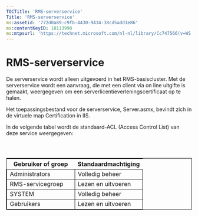 ```yaml
---
TOCTitle: 'RMS-serverservice'
Title: 'RMS-serverservice'
ms:assetid: '772d0a89-c9fb-4430-9434-38cd5add1e86'
ms:contentKeyID: 18113998
ms:mtpsurl: 'https://technet.microsoft.com/nl-nl/library/Cc747566(v=WS.10)'
---
```


RMS-serverservice
=================

De serverservice wordt alleen uitgevoerd in het RMS-basiscluster. Met de serverservice wordt een aanvraag, die met een client via on line uitgifte is gemaakt, weergegeven om een serverlicentieverleningscertificaat op te halen.

Het toepassingsbestand voor de serverservice, Server.asmx, bevindt zich in de virtuele map Certification in IIS.

In de volgende tabel wordt de standaard-ACL (Access Control List) van deze service weergegeven:

###  

 
<table style="border:1px solid black;">
<colgroup>
<col width="50%" />
<col width="50%" />
</colgroup>
<thead>
<tr class="header">
<th>Gebruiker of groep</th>
<th>Standaardmachtiging</th>
</tr>
</thead>
<tbody>
<tr class="odd">
<td style="border:1px solid black;">Administrators</td>
<td style="border:1px solid black;">Volledig beheer</td>
</tr>
<tr class="even">
<td style="border:1px solid black;">RMS-servicegroep</td>
<td style="border:1px solid black;">Lezen en uitvoeren</td>
</tr>
<tr class="odd">
<td style="border:1px solid black;">SYSTEM</td>
<td style="border:1px solid black;">Volledig beheer</td>
</tr>
<tr class="even">
<td style="border:1px solid black;">Gebruikers</td>
<td style="border:1px solid black;">Lezen en uitvoeren</td>
</tr>
</tbody>
</table>
